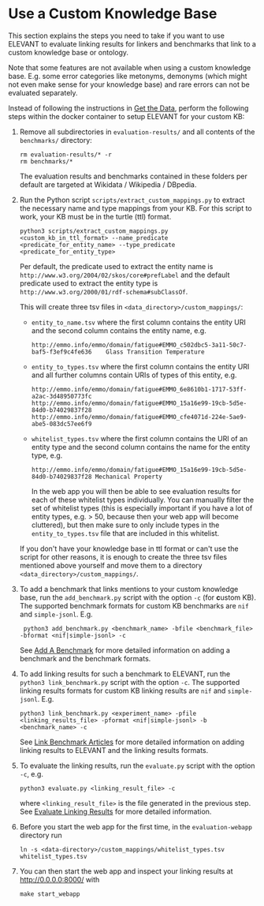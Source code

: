 # Use a Custom Knowledge Base

This section explains the steps you need to take if you want to use ELEVANT to evaluate linking results for linkers and
 benchmarks that link to a custom knowledge base or ontology.
 
Note that some features are not available when using a custom knowledge base. E.g. some error categories like metonyms,
 demonyms (which might not even make sense for your knowledge base) and rare errors can not be evaluated separately.
 
Instead of following the instructions in [Get the Data](../README.md#get-the-data), perform the following steps
 within the docker container to setup ELEVANT for your custom KB:
 
1) Remove all subdirectories in `evaluation-results/` and all contents of the `benchmarks/` directory:
 
       rm evaluation-results/* -r
       rm benchmarks/*
  
    The evaluation results and benchmarks contained in these folders per default are targeted at Wikidata / Wikipedia
    / DBpedia.

2) Run the Python script `scripts/extract_custom_mappings.py` to extract the necessary name and type mappings from your
 KB. For this script to work, your KB must be in the turtle (ttl) format.
 
       python3 scripts/extract_custom_mappings.py <custom_kb_in_ttl_format> --name_predicate <predicate_for_entity_name> --type_predicate <predicate_for_entity_type>
   
    Per default, the predicate used to extract the entity name is `http://www.w3.org/2004/02/skos/core#prefLabel` and
     the default predicate used to extract the entity type is `http://www.w3.org/2000/01/rdf-schema#subClassOf`.
    
    This will create three tsv files in `<data_directory>/custom_mappings/`:
    - `entity_to_name.tsv` where the first column contains the entity URI and the second column contains the entity
     name, e.g.
     
          http://emmo.info/emmo/domain/fatigue#EMMO_c502dbc5-3a11-50c7-baf5-f3ef9c4fe636	Glass Transition Temperature
    - `entity_to_types.tsv` where the first column contains the entity URI and all further columns contain URIs
     of types of this entity, e.g.
     
          http://emmo.info/emmo/domain/fatigue#EMMO_6e8610b1-1717-53ff-a2ac-3d48950773fc	http://emmo.info/emmo/domain/fatigue#EMMO_15a16e99-19cb-5d5e-84d0-b74029837f28  http://emmo.info/emmo/domain/fatigue#EMMO_cfe4071d-224e-5ae9-abe5-083dc57ee6f9

    - `whitelist_types.tsv` where the first column contains the URI of an entity type and the second column contains
     the name for the entity type, e.g.
      
          http://emmo.info/emmo/domain/fatigue#EMMO_15a16e99-19cb-5d5e-84d0-b74029837f28 Mechanical Property
          
         In the web app you will then be able to see evaluation results for each of these whitelist types individually.
         You can manually filter the set of whitelist types (this is especially important if you have a lot of entity
         types, e.g. > 50, because then your web app will become cluttered), but then make sure to only include types in
         the `entity_to_types.tsv` file that are included in this whitelist.
    
    If you don't have your knowledge base in ttl format or can't use the script for other reasons, it is enough to
     create the three tsv files mentioned above yourself and move them to a directory
     `<data_directory>/custom_mappings/`.
     
3) To add a benchmark that links mentions to your custom knowledge base, run the `add_benchmark.py` script with the
 option `-c` (for **c**ustom KB). The supported benchmark formats for custom KB benchmarks are `nif` and `simple-jsonl`. E.g.
 
        python3 add_benchmark.py <benchmark_name> -bfile <benchmark_file> -bformat <nif|simple-jsonl> -c
 
    See [Add A Benchmark](add_benchmark.md) for more detailed information on adding a benchmark and the benchmark
     formats.

4) To add linking results for such a benchmark to ELEVANT, run the `python3 link_benchmark.py` script with the
 option `-c`. The supported linking results formats for custom KB linking results are `nif` and `simple-jsonl`. E.g.
 
       python3 link_benchmark.py <experiment_name> -pfile <linking_results_file> -pformat <nif|simple-jsonl> -b <benchmark_name> -c

    See [Link Benchmark Articles](link_benchmark_articles.md) for more detailed information on adding linking results
     to ELEVANT and the linking results formats.

5) To evaluate the linking results, run the `evaluate.py` script with the option `-c`, e.g.

       python3 evaluate.py <linking_result_file> -c
   where `<linking_result_file>` is the file generated in the previous step. See 
   [Evaluate Linking Results](evaluate_linking_results.md) for more detailed information.

6) Before you start the web app for the first time, in the `evaluation-webapp` directory run

       ln -s <data-directory>/custom_mappings/whitelist_types.tsv whitelist_types.tsv

7) You can then start the web app and inspect your linking results at <http://0.0.0.0:8000/> with

       make start_webapp